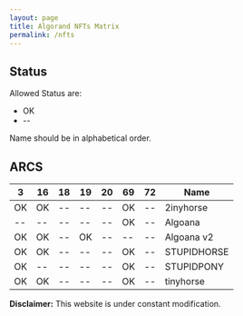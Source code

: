 ```yaml
---
layout: page
title: Algorand NFTs Matrix 
permalink: /nfts
---
```

## Status
Allowed Status are:
* OK
* --

Name should be in alphabetical order.

## ARCS

| 3  | 16 | 18 | 19 | 20 | 69 | 72 | Name |
| -- | -- | -- | -- | -- | -- | -- | ---- |
| OK | OK | -- | -- | -- | OK | -- | 2inyhorse |
| -- | -- | -- | -- | -- | OK | -- | Algoana |
| OK | OK | -- | OK | -- | -- | -- | Algoana v2 |
| OK | OK | -- | -- | -- | OK | -- | STUPIDHORSE |
| OK | -- | -- | -- | -- | OK | -- | STUPIDPONY |
| OK | OK | -- | -- | -- | OK | -- | tinyhorse |

**Disclaimer:** This website is under constant modification.

